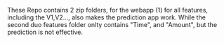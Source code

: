 These Repo contains 2 zip folders, for the webapp (1) for all features, including the V1,V2..., also makes the prediction app work.
While the second duo features folder onlty contains "Time", and "Amount", but the prediction is not effective.
